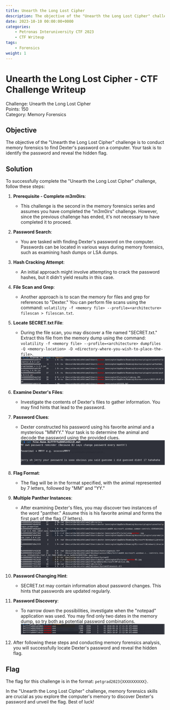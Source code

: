 ```yaml
---
title: Unearth the Long Lost Cipher
description: The objective of the "Unearth the Long Lost Cipher" challenge is to conduct memory forensics to find Dexter's password on a computer. Your task is to identify the password and reveal the hidden flag.
date: 2023-10-10 00:00:00+0000
categories:
    - Petronas Interuniversity CTF 2023
    - CTF Writeup
tags:
    - Forensics
weight: 1     
---
```

# Unearth the Long Lost Cipher - CTF Challenge Writeup

Challenge: Unearth the Long Lost Cipher  
Points: 150  
Category: Memory Forensics  

## Objective
The objective of the "Unearth the Long Lost Cipher" challenge is to conduct memory forensics to find Dexter's password on a computer. Your task is to identify the password and reveal the hidden flag.

## Solution
To successfully complete the "Unearth the Long Lost Cipher" challenge, follow these steps:

1. **Prerequisite - Complete m3m0irs**:
   - This challenge is the second in the memory forensics series and assumes you have completed the "m3m0irs" challenge. However, since the previous challenge has ended, it's not necessary to have completed it to proceed.

2. **Password Search**:
   - You are tasked with finding Dexter's password on the computer. Passwords can be located in various ways during memory forensics, such as examining hash dumps or LSA dumps.

3. **Hash Cracking Attempt**:
   - An initial approach might involve attempting to crack the password hashes, but it didn't yield results in this case.

4. **File Scan and Grep**:
   - Another approach is to scan the memory for files and grep for references to "Dexter." You can perform file scans using the command: `volatility -f <memory file> --profile=<architecture> filescan > filescan.txt`.

5. **Locate SECRET.txt File**:
   - During the file scan, you may discover a file named "SECRET.txt." Extract this file from the memory dump using the command: `volatility -f <memory file> --profile=<architecture> dumpfiles -Q <memory-location> -D <directory-where-you-wish-to-place-the-file>`.
![SECRETS.txt](filescan.png)

6. **Examine Dexter's Files**:
   - Investigate the contents of Dexter's files to gather information. You may find hints that lead to the password.

7. **Password Clues**:
   - Dexter constructed his password using his favorite animal and a mysterious "MMYY." Your task is to determine the animal and decode the password using the provided clues.
![Password Construction](secret.png)

8. **Flag Format**:
   - The flag will be in the format specified, with the animal represented by 7 letters, followed by "MM" and "YY."

9. **Multiple Panther Instances**:
   - After examining Dexter's files, you may discover two instances of the word "panther." Assume this is his favorite animal and forms the first part of the flag (7 letters).
![2 Instances of Panther](<panther hint.png>)

10. **Password Changing Hint**:
    - SECRET.txt may contain information about password changes. This hints that passwords are updated regularly.

11. **Password Discovery**:
    - To narrow down the possibilities, investigate when the "notepad" application was used. You may find only two dates in the memory dump, so try both as potential password combinations.
![Usage of Notepad](<usage of notepad.png>)

12. After following these steps and conducting memory forensics analysis, you will successfully locate Dexter's password and reveal the hidden flag.

## Flag
The flag for this challenge is in the format: `petgrad2023{XXXXXXXXXX}`.

In the "Unearth the Long Lost Cipher" challenge, memory forensics skills are crucial as you explore the computer's memory to discover Dexter's password and unveil the flag. Best of luck!
